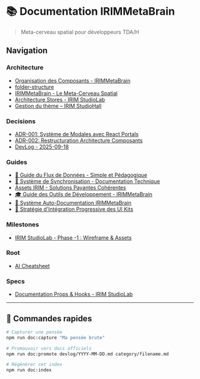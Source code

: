 # 📚 Documentation IRIMMetaBrain

> Meta-cerveau spatial pour développeurs TDA/H

## Navigation

### Architecture

- [Organisation des Composants - IRIMMetaBrain](architecture/component-organization.md)
- [folder-structure](architecture/folder-structure.md)
- [IRIMMetaBrain - Le Meta-Cerveau Spatial](architecture/project-vision.md)
- [Architecture Stores - IRIM StudioLab](architecture/stores-architecture.md)
- [Gestion du thème – IRIM StudioHall](architecture/theme-management.md)

### Decisions

- [ADR-001: Système de Modales avec React Portals](decisions/ADR-001-modal-system-portals.md)
- [ADR-002: Restructuration Architecture Composants](decisions/ADR-002-component-architecture-restructure.md)
- [DevLog - 2025-09-18](decisions/keyboard-navigation-pattern.md)

### Guides

- [🚀 Guide du Flux de Données - Simple et Pédagogique](guides/data-flow-guide.md)
- [🔄 Système de Synchronisation - Documentation Technique](guides/sync-system.md)
- [Assets IRIM - Solutions Payantes Cohérentes](guides/assets-exploration.md)
- [🎓 Guide des Outils de Développement - IRIMMetaBrain](guides/dev-tools.md)
- [🚀 Système Auto-Documentation IRIMMetaBrain](guides/doc-workflow.md)
- [🎨 Stratégie d'Intégration Progressive des UI Kits](guides/ui-kit-integration.md)

### Milestones

- [IRIM StudioLab - Phase -1 : Wireframe & Assets](milestones/2025-09-phase-minus-one.md)

### Root

- [AI Cheatsheet](AI-cheatsheet.md)

### Specs

- [Documentation Props & Hooks - IRIM StudioLab](specs/components-and-hooks.md)

---

## 🚀 Commandes rapides

```bash
# Capturer une pensée
npm run doc:capture "Ma pensée brute"

# Promouvoir vers docs officiels
npm run doc:promote devlog/YYYY-MM-DD.md category/filename.md

# Régénérer cet index
npm run doc:index
```
